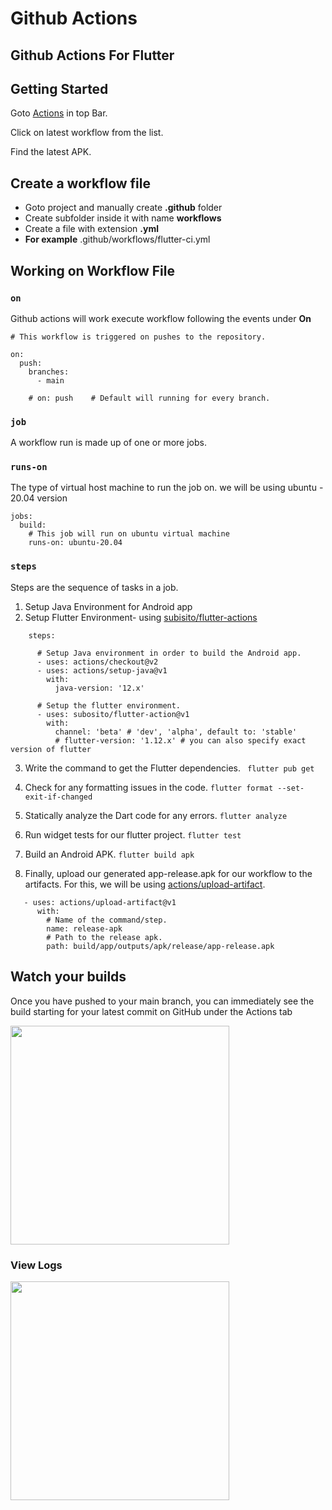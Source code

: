 # Github Actions
## Github Actions For Flutter


## Getting Started

Goto [Actions](https://github.com/kapilmhr/flutter_github_actions/actions) in top Bar.

Click on latest workflow from the list.

Find the latest APK.


## Create a workflow file

- Goto  project and manually create **.github** folder
- Create subfolder inside it with name **workflows**
- Create a file with extension **.yml**
- **For example**  .github/workflows/flutter-ci.yml


## Working on Workflow File 

### `on`
Github actions will work execute workflow following the events under **On**

```
# This workflow is triggered on pushes to the repository.

on:
  push:
    branches:
      - main

    # on: push    # Default will running for every branch.
```

### `job`
A workflow run is made up of one or more jobs.

### `runs-on`
The type of virtual host machine to run the job on. we will be using ubuntu - 20.04 version

```
jobs:
  build:
    # This job will run on ubuntu virtual machine
    runs-on: ubuntu-20.04
```

### `steps`
Steps are the sequence of tasks in a job.
1. Setup Java Environment for Android app
2. Setup Flutter Environment- using [subisito/flutter-actions](https://github.com/subosito/flutter-action)
```
    steps:

      # Setup Java environment in order to build the Android app.
      - uses: actions/checkout@v2
      - uses: actions/setup-java@v1
        with:
          java-version: '12.x'

      # Setup the flutter environment.
      - uses: subosito/flutter-action@v1
        with:
          channel: 'beta' # 'dev', 'alpha', default to: 'stable'
          # flutter-version: '1.12.x' # you can also specify exact version of flutter

```

3. Write the command to get the Flutter dependencies.
``` flutter pub get```
4. Check for any formatting issues in the code.
```flutter format --set-exit-if-changed```
5. Statically analyze the Dart code for any errors.
```flutter analyze```
6. Run widget tests for our flutter project.
```flutter test```
7. Build an Android APK.
```flutter build apk```

8. Finally, upload our generated app-release.apk for our workflow to the artifacts. For this, we will be using [actions/upload-artifact](https://github.com/actions/upload-artifact).
```
   - uses: actions/upload-artifact@v1
      with:
        # Name of the command/step.
        name: release-apk
        # Path to the release apk.
        path: build/app/outputs/apk/release/app-release.apk
```

## Watch your builds

Once you have pushed to your main branch, you can immediately see the build starting for your latest commit on GitHub under the Actions tab

<img src="https://github.com/kapilmhr/flutter_github_actions/blob/main/snapshots/build1.png" height="350">

### View Logs

<img src="https://github.com/kapilmhr/flutter_github_actions/blob/main/snapshots/build2.png" height="350">

